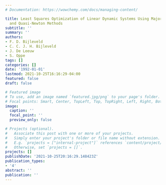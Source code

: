 ```yaml
---
# Documentation: https://wowchemy.com/docs/managing-content/

title: Least Squares Optimization of Linear Dynamic Systems Using Majorization, Multiplier,
  and Quasi-Newton Methods
subtitle: ''
summary: ''
authors:
- F. D. Bijleveld
- C. C. J. H. Bijleveld
- J. De Leeuw
- S. Oppe
tags: []
categories: []
date: '1992-01-01'
lastmod: 2021-10-25T16:16:29-04:00
featured: false
draft: false

# Featured image
# To use, add an image named `featured.jpg/png` to your page's folder.
# Focal points: Smart, Center, TopLeft, Top, TopRight, Left, Right, BottomLeft, Bottom, BottomRight.
image:
  caption: ''
  focal_point: ''
  preview_only: false

# Projects (optional).
#   Associate this post with one or more of your projects.
#   Simply enter your project's folder or file name without extension.
#   E.g. `projects = ["internal-project"]` references `content/project/deep-learning/index.md`.
#   Otherwise, set `projects = []`.
projects: []
publishDate: '2021-10-25T20:16:29.148423Z'
publication_types:
- '4'
abstract: ''
publication: ''
---
```

